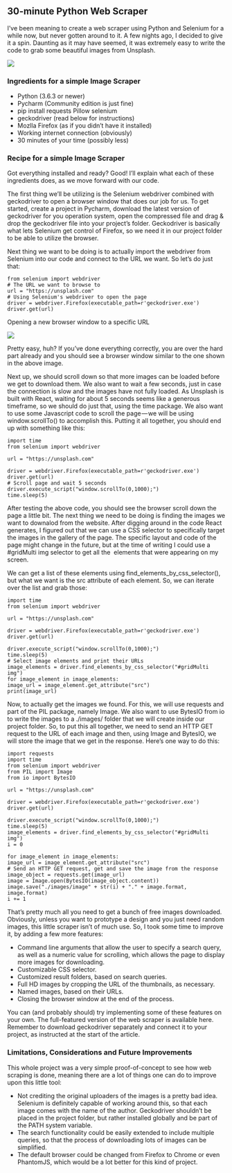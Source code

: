 ## 30-minute Python Web Scraper

I’ve been meaning to create a web scraper using Python and Selenium for a while now, but never gotten around to it. A few nights ago, I decided to give it a spin. Daunting as it may have seemed, it was extremely easy to write the code to grab some beautiful images from Unsplash.


![](https://i.imgur.com/KyCWyxl.jpg)


### Ingredients for a simple Image Scraper
- Python (3.6.3 or newer)
- Pycharm (Community edition is just fine)
- pip install requests Pillow selenium
- geckodriver (read below for instructions)
- Mozlla Firefox (as if you didn’t have it installed)
- Working internet connection (obviously)
- 30 minutes of your time (possibly less)


### Recipe for a simple Image Scraper

Got everything installed and ready? Good! I’ll explain what each of these ingredients does, as we move forward with our code.

The first thing we’ll be utilizing is the Selenium webdriver combined with geckodriver to open a browser window that does our job for us. To get started, create a project in Pycharm, download the latest version of geckodriver for you operation system, open the compressed file and drag & drop the geckodriver file into your project’s folder. Geckodriver is basically what lets Selenium get control of Firefox, so we need it in our project folder to be able to utilize the browser.

Next thing we want to be doing is to actually import the webdriver from Selenium into our code and connect to the URL we want. So let’s do just that:

    from selenium import webdriver
    # The URL we want to browse to
    url = "https://unsplash.com"
    # Using Selenium's webdriver to open the page
    driver = webdriver.Firefox(executable_path=r'geckodriver.exe')
    driver.get(url)

Opening a new browser window to a specific URL

![](https://i.imgur.com/WD9e7NW.png)

Pretty easy, huh? If you’ve done everything correctly, you are over the hard part already and you should see a browser window similar to the one shown in the above image.

Next up, we should scroll down so that more images can be loaded before we get to download them. We also want to wait a few seconds, just in case the connection is slow and the images have not fully loaded. As Unsplash is built with React, waiting for about 5 seconds seems like a generous timeframe, so we should do just that, using the time package. We also want to use some Javascript code to scroll the page — we will be using window.scrollTo() to accomplish this. Putting it all together, you should end up with something like this:


    import time
    from selenium import webdriver

    url = "https://unsplash.com"

    driver = webdriver.Firefox(executable_path=r'geckodriver.exe')
    driver.get(url)
    # Scroll page and wait 5 seconds
    driver.execute_script("window.scrollTo(0,1000);")
    time.sleep(5)

After testing the above code, you should see the browser scroll down the page a little bit. The next thing we need to be doing is finding the images we want to downalod from the website. After digging around in the code React generates, I figured out that we can use a CSS selector to specifically target the images in the gallery of the page. The specific layout and code of the page might change in the future, but at the time of writing I could use a #gridMulti img selector to get all the <img> elements that were appearing on my screen.

We can get a list of these elements using find_elements_by_css_selector(), but what we want is the src attribute of each element. So, we can iterate over the list and grab those:

    import time
    from selenium import webdriver

    url = "https://unsplash.com"

    driver = webdriver.Firefox(executable_path=r'geckodriver.exe')
    driver.get(url)

    driver.execute_script("window.scrollTo(0,1000);")
    time.sleep(5)
    # Select image elements and print their URLs
    image_elements = driver.find_elements_by_css_selector("#gridMulti img")
    for image_element in image_elements:
    image_url = image_element.get_attribute("src")
    print(image_url)

Now, to actually get the images we found. For this, we will use requests and part of the PIL package, namely Image. We also want to use BytesIO from io to write the images to a ./images/ folder that we will create inside our project folder. So, to put this all together, we need to send an HTTP GET request to the URL of each image and then, using Image and BytesIO, we will store the image that we get in the response. Here’s one way to do this:

    import requests
    import time
    from selenium import webdriver
    from PIL import Image
    from io import BytesIO

    url = "https://unsplash.com"

    driver = webdriver.Firefox(executable_path=r'geckodriver.exe')
    driver.get(url)

    driver.execute_script("window.scrollTo(0,1000);")
    time.sleep(5)
    image_elements = driver.find_elements_by_css_selector("#gridMulti img")
    i = 0

    for image_element in image_elements:
    image_url = image_element.get_attribute("src")
    # Send an HTTP GET request, get and save the image from the response
    image_object = requests.get(image_url)
    image = Image.open(BytesIO(image_object.content))
    image.save("./images/image" + str(i) + "." + image.format, image.format)
    i += 1

That’s pretty much all you need to get a bunch of free images downloaded. Obviously, unless you want to prototype a design and you just need random images, this little scraper isn’t of much use. So, I took some time to improve it, by adding a few more features:

- Command line arguments that allow the user to specify a search query, as well as a numeric value for scrolling, which allows the page to display more images for downloading.
- Customizable CSS selector.
- Customized result folders, based on search queries.
- Full HD images by cropping the URL of the thumbnails, as necessary.
- Named images, based on their URLs.
- Closing the browser window at the end of the process.


You can (and probably should) try implementing some of these features on your own. The full-featured version of the web scraper is available here. Remember to download geckodriver separately and connect it to your project, as instructed at the start of the article.


### Limitations, Considerations and Future Improvements
This whole project was a very simple proof-of-concept to see how web scraping is done, meaning there are a lot of things one can do to improve upon this little tool:

- Not crediting the original uploaders of the images is a pretty bad idea. Selenium is definitely capable of working around this, so that each image comes with the name of the author.
Geckodriver shouldn’t be placed in the project folder, but rather installed globally and be part of the PATH system variable.
- The search functionality could be easily extended to include multiple queries, so that the process of downloading lots of images can be simplified.
- The default browser could be changed from Firefox to Chrome or even PhantomJS, which would be a lot better for this kind of project.